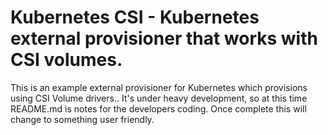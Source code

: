 # Kubernetes CSI - Kubernetes external provisioner that works with CSI volumes.

This is an example external provisioner for Kubernetes which provisions using CSI Volume drivers..  It's under heavy development, so at this time README.md is notes for the developers coding.  Once complete this will change to something user friendly.





